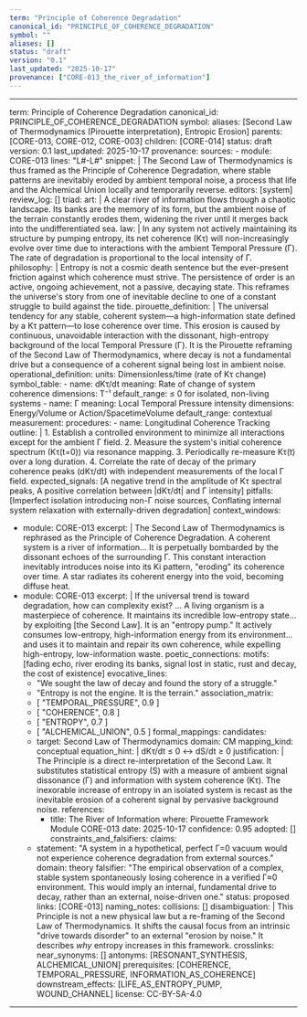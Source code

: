 ```yaml
---
term: "Principle of Coherence Degradation"
canonical_id: "PRINCIPLE_OF_COHERENCE_DEGRADATION"
symbol: ""
aliases: []
status: "draft"
version: "0.1"
last_updated: "2025-10-17"
provenance: ["CORE-013_the_river_of_information"]
---
```


---
term: Principle of Coherence Degradation
canonical_id: PRINCIPLE_OF_COHERENCE_DEGRADATION
symbol: 
aliases: [Second Law of Thermodynamics (Pirouette interpretation), Entropic Erosion]
parents: [CORE-013, CORE-012, CORE-003]
children: [CORE-014]
status: draft
version: 0.1
last_updated: 2025-10-17
provenance:
  sources:
    - module: CORE-013
      lines: "L#-L#"
      snippet: |
        The Second Law of Thermodynamics is thus framed as the Principle of Coherence Degradation, where stable patterns are inevitably eroded by ambient temporal noise, a process that life and the Alchemical Union locally and temporarily reverse.
  editors: [system]
  review_log: []
triad:
  art: |
    A clear river of information flows through a chaotic landscape. Its banks are the memory of its form, but the ambient noise of the terrain constantly erodes them, widening the river until it merges back into the undifferentiated sea.
  law: |
    In any system not actively maintaining its structure by pumping entropy, its net coherence (Kτ) will non-increasingly evolve over time due to interactions with the ambient Temporal Pressure (Γ). The rate of degradation is proportional to the local intensity of Γ.
  philosophy: |
    Entropy is not a cosmic death sentence but the ever-present friction against which coherence must strive. The persistence of order is an active, ongoing achievement, not a passive, decaying state. This reframes the universe's story from one of inevitable decline to one of a constant struggle to build against the tide.
pirouette_definition: |
  The universal tendency for any stable, coherent system—a high-information state defined by a Kτ pattern—to lose coherence over time. This erosion is caused by continuous, unavoidable interaction with the dissonant, high-entropy background of the local Temporal Pressure (Γ). It is the Pirouette reframing of the Second Law of Thermodynamics, where decay is not a fundamental drive but a consequence of a coherent signal being lost in ambient noise.
operational_definition:
  units: Dimensionless/time (rate of Kτ change)
  symbol_table:
    - name: dKτ/dt
      meaning: Rate of change of system coherence
      dimensions: T⁻¹
      default_range: ≤ 0 for isolated, non-living systems
    - name: Γ
      meaning: Local Temporal Pressure intensity
      dimensions: Energy/Volume or Action/SpacetimeVolume
      default_range: contextual
  measurement:
    procedures:
      - name: Longitudinal Coherence Tracking
        outline: |
          1. Establish a controlled environment to minimize all interactions except for the ambient Γ field.
          2. Measure the system's initial coherence spectrum (Kτ(t=0)) via resonance mapping.
          3. Periodically re-measure Kτ(t) over a long duration.
          4. Correlate the rate of decay of the primary coherence peaks (dKτ/dt) with independent measurements of the local Γ field.
        expected_signals: [A negative trend in the amplitude of Kτ spectral peaks, A positive correlation between |dKτ/dt| and Γ intensity]
        pitfalls: [Imperfect isolation introducing non-Γ noise sources, Conflating internal system relaxation with externally-driven degradation]
context_windows:
  - module: CORE-013
    excerpt: |
      The Second Law of Thermodynamics is rephrased as the Principle of Coherence Degradation. A coherent system is a river of information... It is perpetually bombarded by the dissonant echoes of the surrounding Γ. This constant interaction inevitably introduces noise into its Ki pattern, "eroding" its coherence over time. A star radiates its coherent energy into the void, becoming diffuse heat.
  - module: CORE-013
    excerpt: |
      If the universal trend is toward degradation, how can complexity exist? ... A living organism is a masterpiece of coherence. It maintains its incredible low-entropy state... by exploiting [the Second Law]. It is an "entropy pump." It actively consumes low-entropy, high-information energy from its environment... and uses it to maintain and repair its own coherence, while expelling high-entropy, low-information waste.
poetic_connections:
  motifs: [fading echo, river eroding its banks, signal lost in static, rust and decay, the cost of existence]
  evocative_lines:
    - "We sought the law of decay and found the story of a struggle."
    - "Entropy is not the engine. It is the terrain."
  association_matrix:
    - [ "TEMPORAL_PRESSURE", 0.9 ]
    - [ "COHERENCE", 0.8 ]
    - [ "ENTROPY", 0.7 ]
    - [ "ALCHEMICAL_UNION", 0.5 ]
formal_mappings:
  candidates:
    - target: Second Law of Thermodynamics
      domain: CM
      mapping_kind: conceptual
      equation_hint: |
        dKτ/dt ≤ 0  ↔  dS/dt ≥ 0
      justification: |
        The Principle is a direct re-interpretation of the Second Law. It substitutes statistical entropy (S) with a measure of ambient signal dissonance (Γ) and information with system coherence (Kτ). The inexorable increase of entropy in an isolated system is recast as the inevitable erosion of a coherent signal by pervasive background noise.
      references:
        - title: The River of Information
          where: Pirouette Framework Module CORE-013
          date: 2025-10-17
      confidence: 0.95
  adopted: []
constraints_and_falsifiers:
  claims:
    - statement: "A system in a hypothetical, perfect Γ=0 vacuum would not experience coherence degradation from external sources."
      domain: theory
      falsifier: "The empirical observation of a complex, stable system spontaneously losing coherence in a verified Γ≈0 environment. This would imply an internal, fundamental drive to decay, rather than an external, noise-driven one."
      status: proposed
      links: [CORE-013]
naming_notes:
  collisions: []
  disambiguation: |
    This Principle is not a new physical law but a re-framing of the Second Law of Thermodynamics. It shifts the causal focus from an intrinsic "drive towards disorder" to an external "erosion by noise." It describes *why* entropy increases in this framework.
crosslinks:
  near_synonyms: []
  antonyms: [RESONANT_SYNTHESIS, ALCHEMICAL_UNION]
  prerequisites: [COHERENCE, TEMPORAL_PRESSURE, INFORMATION_AS_COHERENCE]
  downstream_effects: [LIFE_AS_ENTROPY_PUMP, WOUND_CHANNEL]
license: CC-BY-SA-4.0
---